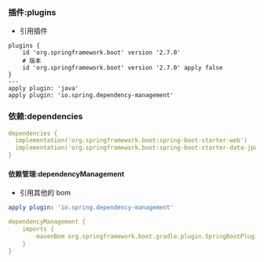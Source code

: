 ### 插件:plugins

- 引用插件

```
plugins {
	id 'org.springframework.boot' version '2.7.0'
	# 版本
	id 'org.springframework.boot' version '2.7.0' apply false
}
---
apply plugin: 'java'
apply plugin: 'io.spring.dependency-management'
```

### 依赖:dependencies

```yaml
dependencies {
  implementation('org.springframework.boot:spring-boot-starter-web')
  implementation('org.springframework.boot:spring-boot-starter-data-jpa')
}
```
#### 依赖管理:dependencyManagement
- 引用其他的 bom
```yaml
apply plugin: 'io.spring.dependency-management'

dependencyManagement {
	imports {
		mavenBom org.springframework.boot.gradle.plugin.SpringBootPlugin.BOM_COORDINATES
	}
}
```

